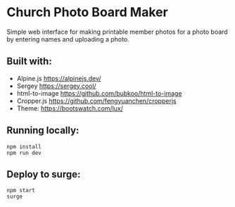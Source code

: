 # Church Photo Board Maker
Simple web interface for making printable member photos for a photo board by entering names and uploading a photo.

## Built with:
* Alpine.js https://alpinejs.dev/
* Sergey https://sergey.cool/
* html-to-image https://github.com/bubkoo/html-to-image
* Cropper.js https://github.com/fengyuanchen/cropperjs
* Theme: https://bootswatch.com/lux/

## Running locally:

    npm install
    npm run dev

## Deploy to surge:

    npm start
    surge
